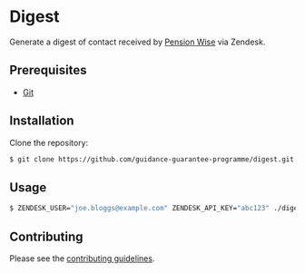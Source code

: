 # Digest

Generate a digest of contact received by [Pension Wise] via Zendesk.


## Prerequisites

* [Git]


## Installation

Clone the repository:

```sh
$ git clone https://github.com/guidance-guarantee-programme/digest.git
```


## Usage

```sh
$ ZENDESK_USER="joe.bloggs@example.com" ZENDESK_API_KEY="abc123" ./digest
```

## Contributing

Please see the [contributing guidelines](/CONTRIBUTING.md).

[git]: http://git-scm.com
[pension wise]: https://www.pensionwise.gov.uk
[ruby]: http://www.ruby-lang.org/en
